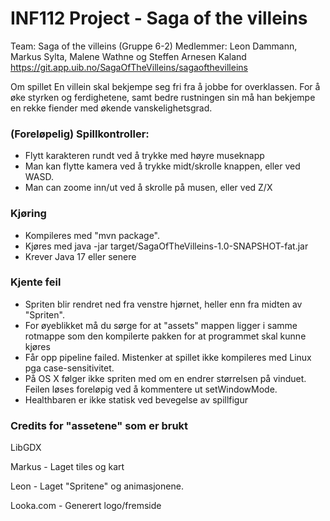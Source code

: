 # INF112 Project - Saga of the villeins

Team: Saga of the villeins (Gruppe 6-2)
Medlemmer: Leon Dammann, Markus Sylta, Malene Wathne og Steffen Arnesen Kaland
https://git.app.uib.no/SagaOfTheVilleins/sagaofthevilleins

Om spillet
En villein skal bekjempe seg fri fra å jobbe for overklassen. For å øke styrken og ferdighetene, samt bedre rustningen sin må han bekjempe en rekke fiender med økende vanskelighetsgrad.

### (Foreløpelig) Spillkontroller:
* Flytt karakteren rundt ved å trykke med høyre museknapp
* Man kan flytte kamera ved å trykke midt/skrolle knappen, eller ved WASD.
* Man can zoome inn/ut ved å skrolle på musen, eller ved Z/X





### Kjøring 
* Kompileres med "mvn package".
* Kjøres med java -jar target/SagaOfTheVilleins-1.0-SNAPSHOT-fat.jar
* Krever Java 17 eller senere

### Kjente feil

* Spriten blir rendret ned fra venstre hjørnet, heller enn fra midten av "Spriten".
* For øyeblikket må du sørge for at "assets" mappen ligger i samme rotmappe som den kompilerte pakken for at programmet skal kunne kjøres
* Får opp pipeline failed. Mistenker at spillet ikke kompileres med Linux pga case-sensitivitet.
* På OS X følger ikke spriten med om en endrer størrelsen på vinduet. Feilen løses foreløpig ved å kommentere ut setWindowMode.
* Healthbaren er ikke statisk ved bevegelse av spillfigur


### Credits for "assetene" som er brukt

LibGDX

Markus - Laget tiles og kart

Leon - Laget "Spritene" og animasjonene.

Looka.com - Generert logo/fremside
